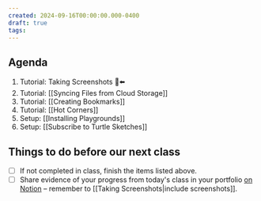 ```yaml
---
created: 2024-09-16T00:00:00.000-0400
draft: true
tags:
---
```

## Agenda
1. Tutorial: Taking Screenshots 🫥⬅️
2. Tutorial: [[Syncing Files from Cloud Storage]]
3. Tutorial: [[Creating Bookmarks]] 
4. Tutorial: [[Hot Corners]]
5. Setup: [[Installing Playgrounds]]
6. Setup: [[Subscribe to Turtle Sketches]]
## Things to do before our next class
- [ ] If not completed in class, finish the items listed above.
- [ ] Share evidence of your progress from today's class in your portfolio [on Notion](https://notion.so) – remember to [[Taking Screenshots|include screenshots]].